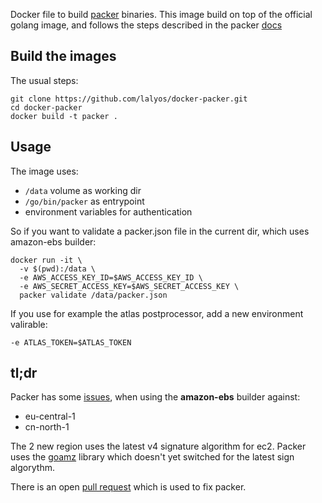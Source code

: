 
Docker file to build [packer](http://packer.io) binaries.
This image build on top of the official golang image,
and follows the steps described in the 
packer [docs](https://github.com/mitchellh/packer#developing-packer)

## Build the images

The usual steps:

```
git clone https://github.com/lalyos/docker-packer.git
cd docker-packer
docker build -t packer .
```

## Usage

The image uses:
 * `/data` volume as working dir
 * `/go/bin/packer` as entrypoint
 * environment variables for authentication

So if you want to validate a packer.json file in the current dir,
which uses amazon-ebs builder:

```
docker run -it \
  -v $(pwd):/data \
  -e AWS_ACCESS_KEY_ID=$AWS_ACCESS_KEY_ID \
  -e AWS_SECRET_ACCESS_KEY=$AWS_SECRET_ACCESS_KEY \
  packer validate /data/packer.json
```

If you use for example the atlas postprocessor, add a new environment valirable:

```
-e ATLAS_TOKEN=$ATLAS_TOKEN
```

## tl;dr

Packer has some [issues](https://github.com/mitchellh/goamz/issues/120), 
when using the **amazon-ebs** builder against:

 * eu-central-1
 * cn-north-1

The 2 new region uses the latest v4 signature algorithm for ec2. Packer uses
the [goamz](https://github.com/mitchellh/goamz) library which doesn't yet switched
for the latest sign algorythm.

There is an open [pull request](https://github.com/mitchellh/goamz/pull/154) which
is used to fix packer.




